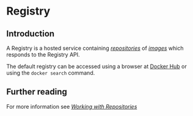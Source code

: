 <!--[metadata]>
+++
draft = true
title = "Registry"
description = "Definition of an Registry"
keywords = ["containers, concepts, explanation, image, repository,  container"]
[menu.main]
parent = "mn_reference"
+++
<![end-metadata]-->

# Registry

## Introduction

A Registry is a hosted service containing
[*repositories*](/terms/repository/#repository-def) of
[*images*](/terms/image/#image-def) which responds to the Registry API.

The default registry can be accessed using a browser at
[Docker Hub](https://hub.docker.com) or using the
`docker search` command.

## Further reading

For more information see [*Working with
Repositories*](/userguide/dockerrepos/#working-with-the-repository)
